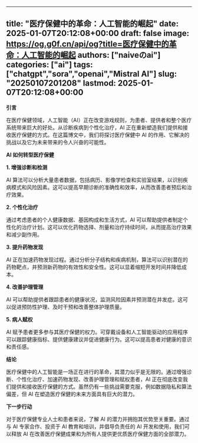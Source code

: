 
---
title: "医疗保健中的革命：人工智能的崛起"
date: 2025-01-07T20:12:08+00:00
draft: false
image: https://og.g0f.cn/api/og?title=医疗保健中的革命：人工智能的崛起
authors: ["naiveのai"]
categories: ["ai"]
tags: ["chatgpt","sora","openai","Mistral AI"]
slug: "20250107201208"
lastmod: 2025-01-07T20:12:08+00:00
---
**引言**

在医疗保健领域，人工智能（AI）正在改变游戏规则，为患者、提供者和整个医疗系统带来巨大的好处。从诊断疾病到个性化治疗，AI 正在重新塑造我们提供和接收医疗保健的方式。在这篇博文中，我们将探讨医疗保健中 AI 的作用、它解决的挑战以及它为未来带来的令人兴奋的可能性。

**AI 如何转型医疗保健**

**1. 增强诊断和检测**

AI 算法可以分析大量患者数据，包括病历、影像学检查和实验室结果，以识别疾病模式和风险因素。这可以提高早期诊断的准确性和效率，从而改善患者预后和治疗效果。

**2. 个性化治疗**

通过考虑患者的个人健康数据、基因构成和生活方式，AI 可以帮助提供者制定个性化的治疗计划。这可以优化药物选择、剂量和治疗持续时间，从而提高治疗效果和减少副作用。

**3. 提升药物发现**

AI 正在加速药物发现过程。通过分析分子结构和疾病机制，算法可以识别潜在的药物靶点，并预测新药物的有效性和安全性。这可以显着缩短开发时间并降低成本。

**4. 改善护理管理**

AI 可以帮助提供者跟踪患者的健康状况，监测风险因素并预测潜在并发症。这可以促进预防性护理、及时干预和改善整体护理质量。

**5. 病人赋权**

AI 赋予患者更多参与其医疗保健的权力。可穿戴设备和人工智能驱动的应用程序可以跟踪健康指标、提供健康建议并促进健康行为。这可以提高患者对健康的意识和责任感。

**结论**

医疗保健中的人工智能是一场正在进行的革命，其潜力似乎是无限的。通过增强诊断、个性化治疗、加速药物发现、改善护理管理和赋权患者，AI 正在彻底改变我们提供和接收医疗保健的方式。虽然仍有一些挑战需要克服，例如数据隐私和算法偏差，但 AI 在塑造医疗保健的未来方面具有巨大的潜力。

**下一步行动**

对于医疗保健专业人士和患者来说，了解 AI 的潜力并拥抱其优势至关重要。通过与 AI 专家合作、投资于 AI 教育和培训，并倡导负责任的 AI 开发和使用，我们可以释放 AI 在改善医疗保健成果和为所有人提供更优质医疗保健方面的全部潜力。